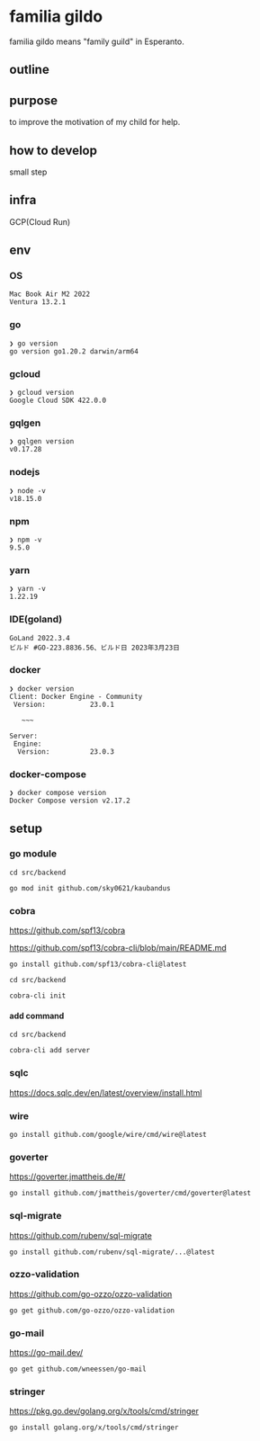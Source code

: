 # familia gildo
familia gildo means "family guild" in Esperanto.

## outline


## purpose
to improve the motivation of my child for help.

## how to develop
small step

## infra
GCP(Cloud Run)

## env

### OS

```
Mac Book Air M2 2022
Ventura 13.2.1
```

### go
```
❯ go version                     
go version go1.20.2 darwin/arm64
```

### gcloud
```
❯ gcloud version
Google Cloud SDK 422.0.0
```

### gqlgen
```
❯ gqlgen version        
v0.17.28
```

### nodejs
```
❯ node -v
v18.15.0
```

### npm
```
❯ npm -v 
9.5.0
```

### yarn
```
❯ yarn -v
1.22.19
```

### IDE(goland)
```
GoLand 2022.3.4
ビルド #GO-223.8836.56、ビルド日 2023年3月23日
```

### docker
```
❯ docker version
Client: Docker Engine - Community
 Version:           23.0.1
 
   ~~~

Server:
 Engine:
  Version:          23.0.3

```

### docker-compose
```
❯ docker compose version
Docker Compose version v2.17.2
```

## setup

### go module

```
cd src/backend
```

```
go mod init github.com/sky0621/kaubandus
```

### cobra

https://github.com/spf13/cobra

https://github.com/spf13/cobra-cli/blob/main/README.md

```
go install github.com/spf13/cobra-cli@latest
```

```
cd src/backend
```

```
cobra-cli init
```

#### add command

```
cd src/backend
```

```
cobra-cli add server
```

### sqlc

https://docs.sqlc.dev/en/latest/overview/install.html

### wire

```
go install github.com/google/wire/cmd/wire@latest
```

### goverter

https://goverter.jmattheis.de/#/

```
go install github.com/jmattheis/goverter/cmd/goverter@latest
```

### sql-migrate

https://github.com/rubenv/sql-migrate

```
go install github.com/rubenv/sql-migrate/...@latest
```

### ozzo-validation

https://github.com/go-ozzo/ozzo-validation

```
go get github.com/go-ozzo/ozzo-validation
```

### go-mail

https://go-mail.dev/

```
go get github.com/wneessen/go-mail
```

### stringer

https://pkg.go.dev/golang.org/x/tools/cmd/stringer

```
go install golang.org/x/tools/cmd/stringer
```
